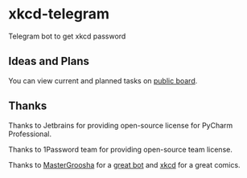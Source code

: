 # xkcd-telegram
Telegram bot to get xkcd password

## Ideas and Plans

You can view current and planned tasks on [public board](https://www.pivotaltracker.com/n/projects/2483154).

## Thanks

Thanks to Jetbrains for providing open-source license for PyCharm Professional.

Thanks to 1Password team for providing open-source team license.

Thanks to [MasterGroosha](https://github.com/MasterGroosha) for a [great bot](https://t.me/passgenbot) and [xkcd](https://xkcd.com/936/) for a great comics.
